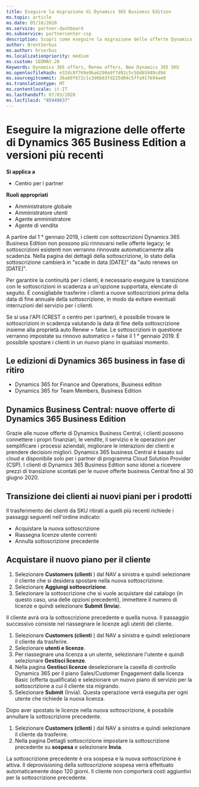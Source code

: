 ```yaml
---
title: Eseguire la migrazione di Dynamics 365 Business Edition
ms.topic: article
ms.date: 05/18/2020
ms.service: partner-dashboard
ms.subservice: partnercenter-csp
description: Scopri come eseguire la migrazione delle offerte Dynamics 365 Business Edition qualificate a versioni più recenti prima della scadenza.
author: BrentSerbus
ms.author: brserbus
ms.localizationpriority: medium
ms.custom: SEOMAY.20
Keywords: Dynamics 365 offers, Renew offers, New Dynamics 365 SKU
ms.openlocfilehash: e32dc8f769e9ba6299a9f7d92c5c58d85940cd94
ms.sourcegitcommit: 36a60f672c1c3d6b63fd225d04c5ffa917694ae0
ms.translationtype: MT
ms.contentlocale: it-IT
ms.lasthandoff: 07/03/2020
ms.locfileid: "85949637"
---
```

# <a name="migrate-dynamics-365-business-edition-offers-to-newer-versions"></a>Eseguire la migrazione delle offerte di Dynamics 365 Business Edition a versioni più recenti

**Si applica a**

- Centro per i partner

**Ruoli appropriati**
- Amministratore globale
- Amministratore utenti
- Agente amministratore
- Agente di vendita

A partire dal 1 ° gennaio 2019, i clienti con sottoscrizioni Dynamics 365 Business Edition non possono più rinnovarsi nelle offerte legacy; le sottoscrizioni esistenti non verranno rinnovate automaticamente alla scadenza. Nella pagina dei dettagli della sottoscrizione, lo stato della sottoscrizione cambierà in "scade in data [DATE]" da "auto renews on [DATE]".

Per garantire la continuità per i clienti, è necessario eseguire la transizione con le sottoscrizioni in scadenza a un'opzione supportata, elencate di seguito. È consigliabile trasferire i clienti a nuove sottoscrizioni prima della data di fine annuale della sottoscrizione, in modo da evitare eventuali interruzioni del servizio per i clienti.

Se si usa l'API (CREST o centro per i partner), è possibile trovare le sottoscrizioni in scadenza valutando la data di fine della sottoscrizione insieme alla proprietà auto Renew = false. Le sottoscrizioni in questione verranno impostate su rinnovo automatico = false il 1 ° gennaio 2019. È possibile spostare i clienti in un nuovo piano in qualsiasi momento. 

## <a name="the-dynamics-365-business-editions-being-retired"></a>Le edizioni di Dynamics 365 business in fase di ritiro

- Dynamics 365 for Finance and Operations, Business edition
- Dynamics 365 for Team Members, Business Edition

## <a name="dynamics-business-central---the-dynamics-365-business-edition-new-offers"></a>Dynamics Business Central: nuove offerte di Dynamics 365 Business Edition

Grazie alle nuove offerte di Dynamics Business Central, i clienti possono connettere i propri finanziari, le vendite, il servizio e le operazioni per semplificare i processi aziendali, migliorare le interazioni dei clienti e prendere decisioni migliori. Dynamics 365 business Central è basato sul cloud e disponibile solo per i partner di programma Cloud Solution Provider (CSP).
I clienti di Dynamics 365 Business Edition sono idonei a ricevere prezzi di transizione scontati per le nuove offerte business Central fino al 30 giugno 2020.

## <a name="transition-customers-to-new-product-plans"></a>Transizione dei clienti ai nuovi piani per i prodotti

 Il trasferimento dei clienti da SKU ritirati a quelli più recenti richiede i passaggi seguenti nell'ordine indicato:

- Acquistare la nuova sottoscrizione
- Riassegna licenze utente correnti
- Annulla sottoscrizione precedente

## <a name="purchase-the-new-plan-for-your-customer"></a>Acquistare il nuovo piano per il cliente

1. Selezionare **Customers (clienti** ) dal NAV a sinistra e quindi selezionare il cliente che si desidera spostare nella nuova sottoscrizione.
2. Selezionare **Aggiungi sottoscrizione**.
3. Selezionare la sottoscrizione che si vuole acquistare dal catalogo (in questo caso, una delle opzioni precedenti), immettere il numero di licenze e quindi selezionare **Submit (Invia**). 

Il cliente avrà ora la sottoscrizione precedente e quella nuova. Il passaggio successivo consiste nel riassegnare le licenze agli utenti del cliente.

1. Selezionare **Customers (clienti** ) dal NAV a sinistra e quindi selezionare il cliente da trasferire.
2. Selezionare **utenti e licenze**.
3. Per riassegnare una licenza a un utente, selezionare l'utente e quindi selezionare **Gestisci licenze**. 
4. Nella pagina **Gestisci licenze** deselezionare la casella di controllo Dynamics 365 per il piano Sales/Customer Engagement dalla licenza Basic (offerta qualificata) e selezionare un nuovo piano di servizio per la sottoscrizione a cui il cliente sta migrando. 
5. Selezionare **Submit** (Invia). Questa operazione verrà eseguita per ogni utente che richiede la nuova licenza. 

Dopo aver spostato le licenze nella nuova sottoscrizione, è possibile annullare la sottoscrizione precedente. 

1. Selezionare **Customers (clienti** ) dal NAV a sinistra e quindi selezionare il cliente da trasferire.
2. Nella pagina Dettagli sottoscrizione impostare la sottoscrizione precedente su **sospesa** e selezionare **Invia**.

La sottoscrizione precedente è ora sospesa e la nuova sottoscrizione è attiva. Il deprovisioning della sottoscrizione sospesa verrà effettuato automaticamente dopo 120 giorni. Il cliente non comporterà costi aggiuntivi per la sottoscrizione precedente.
